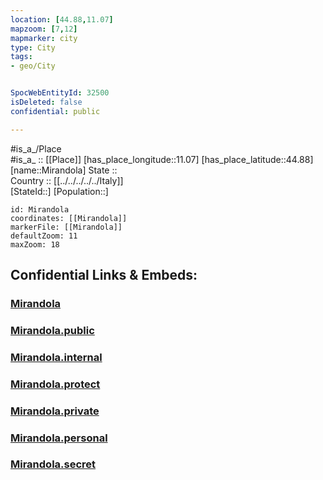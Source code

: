 ```yaml
---
location: [44.88,11.07] 
mapzoom: [7,12] 
mapmarker: city 
type: City
tags:
- geo/City


SpocWebEntityId: 32500
isDeleted: false
confidential: public

---
```

#is_a_/Place  
#is_a_ :: [[Place]] 
[has_place_longitude::11.07] 
[has_place_latitude::44.88] 
[name::Mirandola] 
State ::  
Country :: [[../../../../../Italy]]  
[StateId::] 
[Population::] 



```leaflet
id: Mirandola
coordinates: [[Mirandola]] 
markerFile: [[Mirandola]] 
defaultZoom: 11 
maxZoom: 18
```


## Confidential Links & Embeds: 

### [Mirandola](/_Standards/Earth/Continent/Europe/Europe~South/Italy/regions~Italy/Emilia-Romagna/Modena.Province/City/Mirandola.md) 

### [Mirandola.public](/_public/Earth/Continent/Europe/Europe~South/Italy/regions~Italy/Emilia-Romagna/Modena.Province/City/Mirandola.public.md) 

### [Mirandola.internal](/_internal/Earth/Continent/Europe/Europe~South/Italy/regions~Italy/Emilia-Romagna/Modena.Province/City/Mirandola.internal.md) 

### [Mirandola.protect](/_protect/Earth/Continent/Europe/Europe~South/Italy/regions~Italy/Emilia-Romagna/Modena.Province/City/Mirandola.protect.md) 

### [Mirandola.private](/_private/Earth/Continent/Europe/Europe~South/Italy/regions~Italy/Emilia-Romagna/Modena.Province/City/Mirandola.private.md) 

### [Mirandola.personal](/_personal/Earth/Continent/Europe/Europe~South/Italy/regions~Italy/Emilia-Romagna/Modena.Province/City/Mirandola.personal.md) 

### [Mirandola.secret](/_secret/Earth/Continent/Europe/Europe~South/Italy/regions~Italy/Emilia-Romagna/Modena.Province/City/Mirandola.secret.md)

